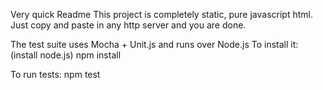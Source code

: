 Very quick Readme
This project is completely static, pure javascript html.
Just copy and paste in any http server and you are done.

The test suite uses Mocha + Unit.js and runs over Node.js
To install it:
	(install node.js)
	npm install

To run tests:
	npm test

